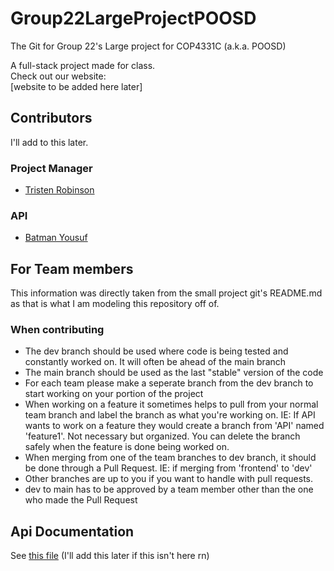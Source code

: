 # Group22LargeProjectPOOSD
The Git for Group 22's Large project for COP4331C (a.k.a. POOSD)<br>

A full-stack project made for class.<br>
Check out our website:<br>
[website to be added here later]

## Contributors
I'll add to this later.
### Project Manager
- [Tristen Robinson](https://github.com/tristen-robinson-ucf)
### API
- [Batman Yousuf](https://github.com/shinobi-404)



## For Team members
This information was directly taken from the small project git's README.md as that is what I am modeling this repository off of.
### When contributing
- The dev branch should be used where code is being tested and constantly worked on. It will often be ahead of the main branch
- The main branch should be used as the last "stable" version of the code
- For each team please make a seperate branch from the dev branch to start working on your portion of the project
- When working on a feature it sometimes helps to pull from your normal team branch and label the branch as what you're working on. IE: If API wants to work on a feature they would create a branch from 'API' named 'feature1'. Not necessary but organized. You can delete the branch safely when the feature is done being worked on.
- When merging from one of the team branches to dev branch, it should be done through a Pull Request. IE: if merging from 'frontend' to 'dev'
- Other branches are up to you if you want to handle with pull requests.
- dev to main has to be approved by a team member other than the one who made the Pull Request

## Api Documentation
See [this file](API.md) (I'll add this later if this isn't here rn)
